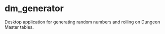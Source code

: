# dm_generator
Desktop application for generating random numbers and rolling on Dungeon Master tables.
